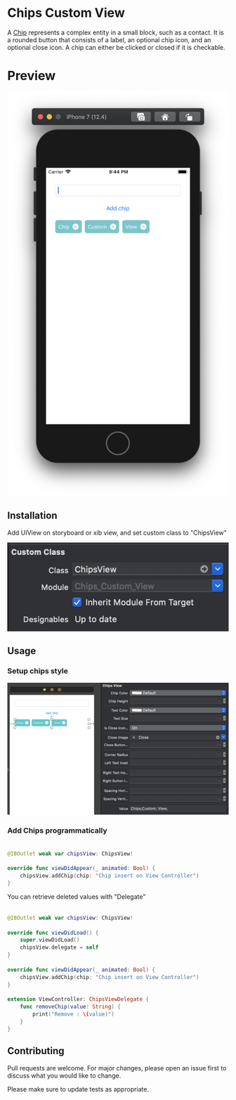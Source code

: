 # Chips Custom View

A [Chip](https://material.io/develop/ios/components/chips/) represents a complex entity in a small block, such as a contact. It is a rounded button that consists of a label, an optional chip icon, and an optional close icon. A chip can either be clicked or closed if it is checkable.

# Preview

![Chips view](/Preview/Preview.png?raw=true)

## Installation

Add UIView on storyboard or xib view, and set custom class to "ChipsView"

![Set custom class](/Preview/Installation.png?raw=true)



## Usage

### Setup chips style 

![Set chips style](/Preview/Style.png?raw=true)

### Add Chips programmatically
```swift

@IBOutlet weak var chipsView: ChipsView!
    
override func viewDidAppear(_ animated: Bool) {
    chipsView.addChip(chip: "Chip insert on View Controller")       
}
```

You can retrieve deleted values with "Delegate"

```swift

@IBOutlet weak var chipsView: ChipsView!

override func viewDidLoad() {
    super.viewDidLoad()
    chipsView.delegate = self
}
    
override func viewDidAppear(_ animated: Bool) {
    chipsView.addChip(chip: "Chip insert on View Controller")       
}

extension ViewController: ChipsViewDelegate {
    func removeChip(value: String) {
        print("Remove : \(value)")
    }
}

```

## Contributing
Pull requests are welcome. For major changes, please open an issue first to discuss what you would like to change.

Please make sure to update tests as appropriate.

